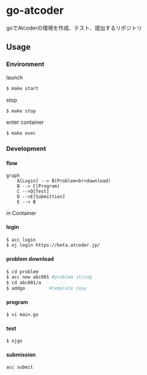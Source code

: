 # go-atcoder
goでAtcoderの環境を作成、テスト、提出するリポジトリ

## Usage

### Environment

launch
```bash
$ make start
```

stop
```bash
$ make stop
```

enter container
```bash
$ make exec
```

### Development

#### flow
```mermaid
graph 
    A[Login] --> B(Problem<br>download)
    B --> C(Program)
    C -->D[Test]
    D -->E[Submittion]
    E --> B
```

in Container

#### login
```bash
$ acc login
$ oj login https://beta.atcoder.jp/
```

#### problem download

```bash
$ cd problem
$ acc new abc001 #problem string
$ cd abc001/a
$ addgo         #template copy
```

#### program
```bash
$ vi main.go
```

#### test 
```bash
$ ojgo
```

#### submission
```bash
acc submit
```
